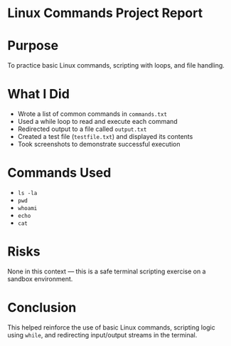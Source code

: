 # Linux Commands Project Report

# Purpose

To practice basic Linux commands, scripting with loops, and file handling.

# What I Did

- Wrote a list of common commands in `commands.txt`
- Used a while loop to read and execute each command
- Redirected output to a file called `output.txt`
- Created a test file (`testfile.txt`) and displayed its contents
- Took screenshots to demonstrate successful execution

# Commands Used

- `ls -la`
- `pwd`
- `whoami`
- `echo`
- `cat`

# Risks

None in this context — this is a safe terminal scripting exercise on a sandbox environment.

# Conclusion

This helped reinforce the use of basic Linux commands, scripting logic using `while`, and redirecting input/output streams in the terminal.
